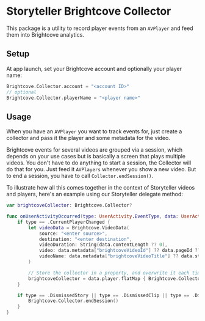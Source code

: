 # Storyteller Brightcove Collector

This package is a utility to record player events from an `AVPlayer` and feed them into Brightcove analytics.

## Setup

At app launch, set your Brightcove account and optionally your player name:

```swift
Brightcove.Collector.account = "<account ID>"
// optional
Brightcove.Collector.playerName = "<player name>"
```

## Usage

When you have an `AVPlayer` you want to track events for, just create a collector and pass it the player and some metadata for the video.

Brightcove events for several videos are grouped via a session, which depends on your use cases but is basically a screen that plays multiple videos. You don't have to do anything to start a session, the Collector will do that for you. Just feed it `AVPlayers` whenever you show a new video. But to end a session, you have to call `Collector.endSession()`.

To illustrate how all this comes together in the context of Storyteller videos and players, here's an example using our Storyteller delegate method:

```swift
var brightcoveCollector: Brightcove.Collector?

func onUserActivityOccurred(type: UserActivity.EventType, data: UserActivityData) {
    if type == .CurrentPlayerChanged {
        let videoData = Brightcove.VideoData(
            source: "<enter source>",
            destination: "<enter destination",
            videoDuration: String(data.contentLength ?? 0),
            video: data.metadata["brightcoveVideoId"] ?? data.pageId ?? data.clipId ?? "unknown",
            videoName: data.metadata["brightcoveVideoTitle"] ?? data.storyTitle ?? data.clipTitle ?? "unknown"
        )

        // Store the collector in a property, and overwrite it each time you have a new player
        brightcoveCollector = data.player.flatMap { Brightcove.Collector(player: $0, videoData: videoData) }
    }

    if type == .DismissedStory || type == .DismissedClip || type == .DismissedAd {
        Brightcove.Collector.endSession()
    }
}
```
